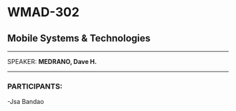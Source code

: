 # WMAD-302

## Mobile Systems & Technologies

---

SPEAKER: **MEDRANO, Dave H.**

---

### PARTICIPANTS:
-Jsa Bandao
